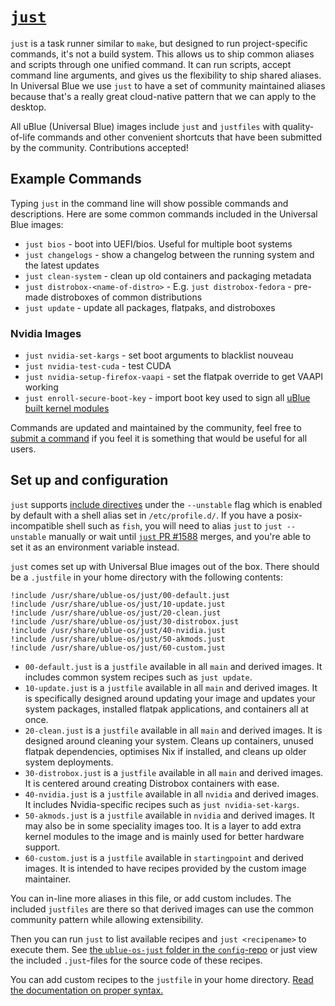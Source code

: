 # [`just`](https://just.systems)

`just` is a task runner similar to `make`, but designed to run project-specific commands, it's not a build system. This allows us to ship common aliases and scripts through one unified command. It can run scripts, accept command line arguments, and gives us the flexibility to ship shared aliases. In Universal Blue we use `just` to have a set of community maintained aliases because that's a really great cloud-native pattern that we can apply to the desktop.

All uBlue (Universal Blue) images include `just` and `justfiles` with quality-of-life commands and other convenient shortcuts that have been submitted by the community. Contributions accepted!

## Example Commands

Typing `just` in the command line will show possible commands and descriptions. Here are some common commands included in the Universal Blue images:

- `just bios` - boot into UEFI/bios. Useful for multiple boot systems
- `just changelogs` - show a changelog between the running system and the latest updates
- `just clean-system` - clean up old containers and packaging metadata
- `just distrobox-<name-of-distro>` - E.g. `just distrobox-fedora` - pre-made distroboxes of common distributions
- `just update` - update all packages, flatpaks, and distroboxes

### Nvidia Images

- `just nvidia-set-kargs` - set boot arguments to blacklist nouveau
- `just nvidia-test-cuda` - test CUDA
- `just nvidia-setup-firefox-vaapi` - set the flatpak override to get VAAPI working
- `just enroll-secure-boot-key` - import boot key used to sign all [uBlue built kernel modules](https://github.com/ublue-os/akmods)

Commands are updated and maintained by the community, feel free to [submit a command](https://github.com/ublue-os/config/tree/main/build/ublue-os-just) if you feel it is something that would be useful for all users.

## Set up and configuration

`just` supports [include directives](https://just.systems/man/en/chapter_52.html) under the `--unstable` flag which is enabled by default with a shell alias set in `/etc/profile.d/`. If you have a posix-incompatible shell such as `fish`, you will need to alias `just` to `just --unstable` manually or wait until [`just` PR #1588](https://github.com/casey/just/pull/1588) merges, and you're able to set it as an environment variable instead.

`just` comes set up with Universal Blue images out of the box. There should be a `.justfile` in your home directory with the following contents:

```just
!include /usr/share/ublue-os/just/00-default.just
!include /usr/share/ublue-os/just/10-update.just
!include /usr/share/ublue-os/just/20-clean.just
!include /usr/share/ublue-os/just/30-distrobox.just
!include /usr/share/ublue-os/just/40-nvidia.just
!include /usr/share/ublue-os/just/50-akmods.just
!include /usr/share/ublue-os/just/60-custom.just
```

- `00-default.just` is a `justfile` available in all `main` and derived images. It includes common system recipes such as `just update`.
- `10-update.just` is a `justfile` available in all `main` and derived images.  It is specifically designed around updating your image and updates your system packages, installed flatpak applications, and containers all at once.
- `20-clean.just` is a `justfile` available in all `main` and derived images.  It is designed around cleaning your system.  Cleans up containers, unused flatpak dependencies, optimises Nix if installed, and cleans up older system deployments.
- `30-distrobox.just` is a `justfile` available in all `main` and derived images.  It is centered around creating Distrobox containers with ease.
- `40-nvidia.just` is a `justfile` available in all `nvidia` and derived images. It includes Nvidia-specific recipes such as `just nvidia-set-kargs`.
- `50-akmods.just` is a `justfile` available in `nvidia` and derived images.  It may also be in some speciality images too.  It is a layer to add extra kernel modules to the image and is mainly used for better hardware support.
- `60-custom.just` is a `justfile` available in `startingpoint` and derived images. It is intended to have recipes provided by the custom image maintainer.

You can in-line more aliases in this file, or add custom includes. The included `justfiles` are there so that derived images can use the common community pattern while allowing extensibility.  

Then you can run `just` to list available recipes and `just <recipename>` to execute them. See [the `ublue-os-just` folder in the `config`-repo](https://github.com/ublue-os/config/tree/main/build/ublue-os-just) or just view the included `.just`-files for the source code of these recipes.

You can add custom recipes to the `justfile` in your home directory. [Read the documentation on proper syntax.](https://just.systems/man/en/chapter_18.html)
